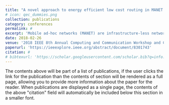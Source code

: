 ```yaml
---
title: "A novel approach to energy efficient low cost routing in MANET by reduction in packet size"
# icon: qec_dummies.png
collection: publications
category: conferences
permalink: #
excerpt: 'Mobile ad-hoc networks (MANET) are infrastructure-less networks in which groups of nodes collaborate by forwarding packets such that each node can function without a common access point. The mobile nature of MANETs result in degradation of battery life and efficient routing is, thus, necessary for reducing energy consumption. In this paper we modify the existing AODV protocol to decrease energy required during transmission by reduction of packet size and maintain an Energy/Distance ratio as a metric for tracing the best route. By combining these features we reduce required transmission power, as well as increase battery life.'
date: 2018-02-26
venue: '2018 IEEE 8th Annual Computing and Communication Workshop and Conference (CCWC)'
paperurl: 'https://ieeexplore.ieee.org/abstract/document/8301743'
citation: #
# bibtexurl: 'https://scholar.googleusercontent.com/scholar.bib?q=info:uhtSJtF0YBAJ:scholar.google.com/&output=citation&scisdr=CgJN25qjEIuy7q_jHKQ:AAZF9b8AAAAAaBjlBKTvHePH1FhwceXOq5XXFPI&scisig=AAZF9b8AAAAAaBjlBDzbmiLMkb1UNEQp3dyALZM&scisf=4&ct=citation&cd=-1&hl=en'
---
```


The contents above will be part of a list of publications, if the user clicks the link for the publication than the contents of section will be rendered as a full page, allowing you to provide more information about the paper for the reader. When publications are displayed as a single page, the contents of the above "citation" field will automatically be included below this section in a smaller font.
